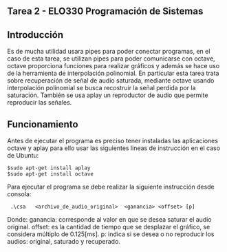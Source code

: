 Tarea 2 - ELO330 Programación de Sistemas
----------------------------------
Introducción
-------------------------------------------

Es de mucha utilidad usara pipes para poder conectar programas, en el caso de esta tarea, se utilizan pipes para poder comunicarse con octave, octave proporciona funciones para realizar gráficos y además se hace uso de la herramienta de interpolación polinomial. En particular esta tarea trata sobre recuperación de señal de audio saturada, mediante octave usando interpolación polinomial se busca recostruir la señal perdida por la saturación. También se usa aplay un reproductor de audio que permite reproducir las señales.

Funcionamiento
---------------------------------------

Antes de ejecutar el programa es preciso tener instaladas las aplicaciones octave y aplay para ello usar las siguientes lineas de instrucción en el caso de Ubuntu:

    $sudo apt-get install aplay
    $sudo apt-get install octave
Para ejecutar el programa se debe realizar la siguiente instrucción desde consola:

     .\csa   <archivo_de_audio_original>  <ganancia> <offset> [p]
Donde: ganancia: corresponde al valor en que se desea saturar el audio original. offset: es la cantidad de tiempo que se desplazar el gráfico, se considera múltiplo de 0.125[ms]. p: indica si se desea o no reproducir los audios: original, saturado y recuperado.

